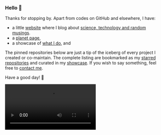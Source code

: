 ### Hello 👋

Thanks for stopping by. Apart from codes on GitHub and elsewhere, I have:

- a little [website][site] where I blog about [science, technology and random musings][blog].
- a [planet page][planet],
- a showcase of [what I do][what], and

The pinned repositories below are just a tip of the iceberg of every project I created or co-maintain.
The complete listing are bookmarked as my [starred repositories][star] and curated in my [showcase][what].
If you wish to say something, feel free to [contact me][where].

Have a good day! 🌅

![#ShowYourStripes](https://ashwinvis.github.io/media/videos/stripes.mp4)

[site]:   https://ashwinvis.github.io
[blog]:   https://ashwinvis.github.io/archives
[where]:  https://ashwinvis.github.io/pages/contact.html
[what]:   https://ashwinvis.github.io/pages/showcase.html
[planet]: https://ashwinvis.github.io/pages/planet.html
[star]:   https://github.com/ashwinvis?direction=desc&sort=stars&tab=stars
